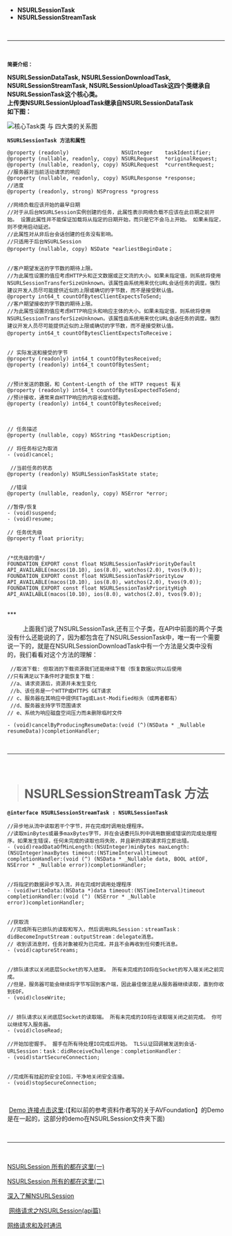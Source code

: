 - **NSURLSessionTask**
- **NSURLSessionStreamTask**


<br/>

***
<br/>

**`简要介绍：`**

**NSURLSessionDataTask, NSURLSessionDownloadTask,  NSURLSessionStreamTask,  NSURLSessionUploadTask这四个类继承自NSURLSessionTask这个核心类。<br/>
上传类NSURLSessionUploadTask继承自NSURLSessionDataTask<br/>
如下图：**

![核心Task类 与 四大类的关系图](https://upload-images.jianshu.io/upload_images/2959789-f47c269affb2c126.png?imageMogr2/auto-orient/strip%7CimageView2/2/w/1240)

**`NSURLSessionTask 方法和属性`**

```
@property (readonly)                 NSUInteger    taskIdentifier;
@property (nullable, readonly, copy) NSURLRequest  *originalRequest; 
@property (nullable, readonly, copy) NSURLRequest  *currentRequest;  
//服务器对当前活动请求的响应
@property (nullable, readonly, copy) NSURLResponse *response; 
//进度
@property (readonly, strong) NSProgress *progress

//网络负载应该开始的最早日期
//对于从后台NSURLSession实例创建的任务，此属性表示网络负载不应该在此日期之前开始。 设置此属性并不能保证加载将从指定的日期开始，而只是它不会马上开始。 如果未指定，则不使用启动延迟。
//此属性对从非后台会话创建的任务没有影响。
//只适用于后台NSURLSession
@property (nullable, copy) NSDate *earliestBeginDate；


//客户期望发送的字节数的期待上限。
//为此属性设置的值应考虑HTTP头和正文数据或正文流的大小。如果未指定值，则系统将使用NSURLSessionTransferSizeUnknown。该属性由系统用来优化URL会话任务的调度。强烈建议开发人员尽可能提供近似的上限或确切的字节数，而不是接受默认值。
@property int64_t countOfBytesClientExpectsToSend;
//客户期望接收的字节数的期待上限。
//为此属性设置的值应考虑HTTP响应头和响应主体的大小。如果未指定值，则系统将使用NSURLSessionTransferSizeUnknown。该属性由系统用来优化URL会话任务的调度。强烈建议开发人员尽可能提供近似的上限或确切的字节数，而不是接受默认值。
@property int64_t countOfBytesClientExpectsToReceive；


// 实际发送和接受的字节
@property (readonly) int64_t countOfBytesReceived;
@property (readonly) int64_t countOfBytesSent;


//预计发送的数据，和 Content-Length of the HTTP request 有关
@property (readonly) int64_t countOfBytesExpectedToSend;
//预计接收，通常来自HTTP响应的内容长度标题。
@property (readonly) int64_t countOfBytesReceived;



// 任务描述
@property (nullable, copy) NSString *taskDescription;

// 将任务标记为取消
- (void)cancel;

 //当前任务的状态
@property (readonly) NSURLSessionTaskState state;

 //错误
@property (nullable, readonly, copy) NSError *error;

//暂停/恢复
- (void)suspend;
- (void)resume;

// 任务优先级
@property float priority;


/*优先级的值*/
FOUNDATION_EXPORT const float NSURLSessionTaskPriorityDefault API_AVAILABLE(macos(10.10), ios(8.0), watchos(2.0), tvos(9.0));
FOUNDATION_EXPORT const float NSURLSessionTaskPriorityLow API_AVAILABLE(macos(10.10), ios(8.0), watchos(2.0), tvos(9.0));
FOUNDATION_EXPORT const float NSURLSessionTaskPriorityHigh API_AVAILABLE(macos(10.10), ios(8.0), watchos(2.0), tvos(9.0));
```

<br/>
***
<br/>

&emsp; &emsp; 上面我们说了NSURLSessionTask,还有三个子类，在API中前面的两个子类没有什么还能说的了，因为都包含在了NSURLSessionTask中，唯一有一个需要说一下的，就是在NSURLSessionDownloadTask中有一个方法是父类中没有的，我们看看对这个方法的理解：

```
 //取消下载: 但取消的下载资源我们还能继续下载（恢复数据以供以后使用
//只有满足以下条件时才能恢复下载：
 //a、请求资源后，资源并未发生变化
 //b、该任务是一个HTTP或HTTPS GET请求
// c、服务器在其响应中提供ETag或Last-Modified标头（或两者都有）
 //d、服务器支持字节范围请求
// e、系统为响应磁盘空间压力而未删除临时文件

- (void)cancelByProducingResumeData:(void (^)(NSData * _Nullable resumeData))completionHandler;
```


<br/>

***
<br/>

># **NSURLSessionStreamTask 方法**

**`@interface NSURLSessionStreamTask : NSURLSessionTask`**

```
//异步地从流中读取若干个字节，并在完成时调用处理程序。
//读取minBytes或最多maxBytes字节，并在会话委托队列中调用数据或错误的完成处理程序。如果发生错误，任何未完成的读取也将失败，并且新的读取请求将立即出错。
- (void)readDataOfMinLength:(NSUInteger)minBytes maxLength:(NSUInteger)maxBytes timeout:(NSTimeInterval)timeout completionHandler:(void (^) (NSData * _Nullable data, BOOL atEOF, NSError * _Nullable error))completionHandler;


//将指定的数据异步写入流，并在完成时调用处理程序
- (void)writeData:(NSData *)data timeout:(NSTimeInterval)timeout completionHandler:(void (^) (NSError * _Nullable error))completionHandler;


//获取流
 //完成所有已排队的读取和写入，然后调用URLSession：streamTask：didBecomeInputStream：outputStream：delegate消息。
// 收到该消息时，任务对象被视为已完成，并且不会再收到任何委托消息。
- (void)captureStreams;


//排队请求以关闭底层Socket的写入结束。 所有未完成的IO将在Socket的写入端关闭之前完成。
//但是，服务器可能会继续将字节写回到客户端，因此最佳做法是从服务器继续读取，直到你收到EOF。
- (void)closeWrite;


// 排队请求以关闭底层Socket的读取端。 所有未完成的IO将在读取端关闭之前完成。 你可以继续写入服务器。
- (void)closeRead;

//开始加密握手。 握手在所有待处理IO完成后开始。 TLS认证回调被发送到会话-URLSession：task：didReceiveChallenge：completionHandler：
- (void)startSecureConnection;


//完成所有挂起的安全IO后，干净地关闭安全连接。
- (void)stopSecureConnection;
```


<br/>

 [Demo 连接点击这里](https://github.com/geniusZhangXu/AVFoundation):(【和以前的参考资料作者写的关于AVFoundation】的Demo是在一起的，这部分的demo在NSURLSession文件夹下面)



<br/>

***
<br/>

[NSURLSession 所有的都在这里(一)](https://www.cnblogs.com/taoxu/p/8962778.html)

[NSURLSession 所有的都在这里(二)](https://www.cnblogs.com/taoxu/p/9003457.html)

[深入了解NSURLSession](https://www.jianshu.com/p/94d214129d4d)

 [网络请求之NSURLSession(api篇)](https://www.jianshu.com/p/2ab336db172c)

[网络请求和及时通讯](https://www.cnblogs.com/taoxu/category/1021605.html)










